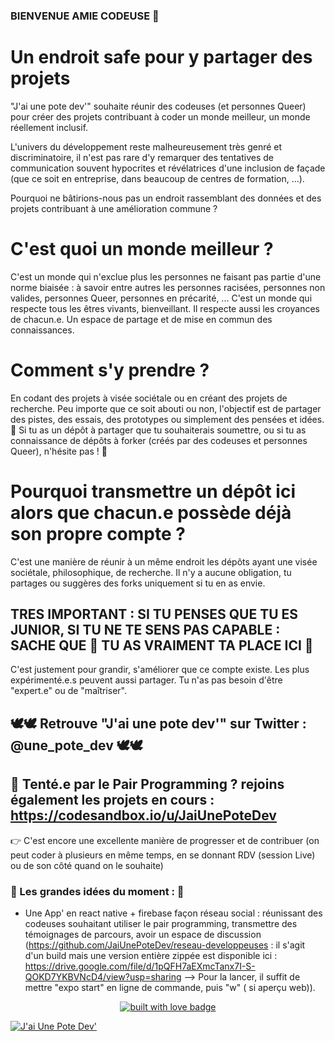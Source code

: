 ### BIENVENUE AMIE CODEUSE 🖖

# Un endroit safe pour y partager des projets
"J'ai une pote dev'" souhaite réunir des codeuses (et personnes Queer) pour créer des projets contribuant à coder un monde meilleur, un monde réellement inclusif.

L'univers du développement reste malheureusement très genré et discriminatoire, il n'est pas rare d'y remarquer des tentatives de communication souvent hypocrites et révélatrices d'une inclusion de façade (que ce soit en entreprise, dans beaucoup de centres de formation, ...).

Pourquoi ne bâtirions-nous pas un endroit rassemblant des données et des projets contribuant à une amélioration commune ?

# C'est quoi un monde meilleur ?
C'est un monde qui n'exclue plus les personnes ne faisant pas partie d'une norme biaisée : à savoir entre autres les personnes racisées, personnes non valides, personnes Queer, personnes en précarité, ...
C'est un monde qui respecte tous les êtres vivants, bienveillant. Il respecte aussi les croyances de chacun.e.
Un espace de partage et de mise en commun des connaissances.

# Comment s'y prendre ?
En codant des projets à visée sociétale ou en créant des projets de recherche. Peu importe que ce soit abouti ou non, l'objectif est de partager des pistes, des essais, des prototypes ou simplement des pensées et idées.
💪 Si tu as un dépôt à partager que tu souhaiterais soumettre, ou si tu as connaissance de dépôts à forker (créés par des codeuses et personnes Queer), n'hésite pas ! 💪

# Pourquoi transmettre un dépôt ici alors que chacun.e possède déjà son propre compte ?
C'est une manière de réunir à un même endroit les dépôts ayant une visée sociétale, philosophique, de recherche.
Il n'y a aucune obligation, tu partages ou suggères des forks uniquement si tu en as envie.

## TRES IMPORTANT : SI TU PENSES QUE TU ES JUNIOR, SI TU NE TE SENS PAS CAPABLE : SACHE QUE 💛 TU AS VRAIMENT TA PLACE ICI 💛
C'est justement pour grandir, s'améliorer que ce compte existe.
Les plus expérimenté.e.s peuvent aussi partager.
Tu n'as pas besoin d'être "expert.e" ou de "maîtriser".

## 🕊️🕊️ Retrouve "J'ai une pote dev'" sur Twitter : @une_pote_dev 🕊️🕊️

## 🤖 Tenté.e par le Pair Programming ? rejoins également les projets en cours : https://codesandbox.io/u/JaiUnePoteDev
👉 C'est encore une excellente manière de progresser et de contribuer (on peut coder à plusieurs en même temps, en se donnant RDV (session Live) ou de son côté quand on le souhaite)

### 🌟 Les grandes idées du moment : 🌟
- Une App' en react native + firebase façon réseau social : réunissant des codeuses souhaitant utiliser le pair programming, transmettre des témoignages de parcours, avoir un espace de discussion (https://github.com/JaiUnePoteDev/reseau-developpeuses : il s'agit d'un build mais une version entière zippée est disponible ici : https://drive.google.com/file/d/1pQFH7aEXmcTanx7I-S-QOKD7YKBVNcD4/view?usp=sharing
--> Pour la lancer, il suffit de mettre "expo start" en ligne de commande, puis "w" ( si aperçu web)).

<p align="center">
  <a href="https://github.com/JaiUnePoteDev">
    <img src="https://forthebadge.com/images/badges/built-with-love.svg" alt="built with love badge" />
 </a>
 </p>
 
 [![J'ai Une Pote Dev'](https://github-readme-stats.vercel.app/api?username=JaiUnePoteDev&theme=outrun&show_icons=true)](https://github.com/JaiUnePoteDev/github-readme-stats)

